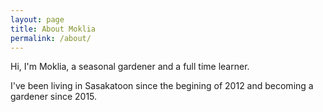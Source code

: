 ```yaml
---
layout: page
title: About Moklia
permalink: /about/
---
```



Hi, I'm Moklia, a seasonal gardener and a full time learner. 

I've been living in Sasakatoon since the begining of 2012 and becoming a gardener since 2015. 
